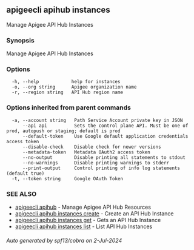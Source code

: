 ## apigeecli apihub instances

Manage Apigee API Hub Instances

### Synopsis

Manage Apigee API Hub Instances

### Options

```
  -h, --help            help for instances
  -o, --org string      Apigee organization name
  -r, --region string   API Hub region name
```

### Options inherited from parent commands

```
  -a, --account string   Path Service Account private key in JSON
      --api api          Sets the control plane API. Must be one of prod, autopush or staging; default is prod
      --default-token    Use Google default application credentials access token
      --disable-check    Disable check for newer versions
      --metadata-token   Metadata OAuth2 access token
      --no-output        Disable printing all statements to stdout
      --no-warnings      Disable printing warnings to stderr
      --print-output     Control printing of info log statements (default true)
  -t, --token string     Google OAuth Token
```

### SEE ALSO

* [apigeecli apihub](apigeecli_apihub.md)	 - Manage Apigee API Hub Resources
* [apigeecli apihub instances create](apigeecli_apihub_instances_create.md)	 - Create an API Hub Instance
* [apigeecli apihub instances get](apigeecli_apihub_instances_get.md)	 - Gets an API Hub Instance
* [apigeecli apihub instances list](apigeecli_apihub_instances_list.md)	 - List API Hub Instances

###### Auto generated by spf13/cobra on 2-Jul-2024
